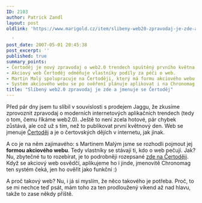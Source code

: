 ```yaml
---
ID: 2103
author: Patrick Zandl
layout: post
oldlink: 'https://www.marigold.cz/item/slibeny-web20-zpravodaj-je-zde-a-jmenuje-se-certodej

  '
post_date: 2007-05-01 20:45:38
post_excerpt: ''
published: true
summary_points:
- Čertoděj je nový zpravodaj o web2.0 trendech spuštěný prvního května.
- Akciový web Čertoděj odměňuje vlastníky podíly za péči o web.
- Martin Malý spolupracuje na Čertoději, který má formu akciového webu.
- Systém akciového webu se po ověření plánuje aplikovat i na Chronomag.
title: "Slíbený web2.0 zpravodaj je zde a jmenuje se Čertoděj"
---
```


Před pár dny jsem tu slíbil v souvislosti s prodejem Jaggu, že zkusíme zprovoznit zpravodaj o moderních internetových aplikačních trendech (tedy o tom, čemu říkáme web2.0). Ještě to není zcela hotové, pár chybek zůstává, ale což už s tím, než to publikovat první květnový den. Web se jmenuje <a href="http://www.certodej.cz/">Čertoděj</a> a je o čertovských dějích v internetu, jak jinak. 

A co je na něm zajímavého: s Martinem Malým jsme se rozhodli pojmout jej <strong>formou akciového webu</strong>. Tedy vlastníky se stávají ti, kdo o web pečují. Jak? Nu, zbytečné tu to rozebírat, je to podrobněji rozepsané <a href="http://www.certodej.cz/about/akciovy-web">zde na Čertoději</a>. Když se akciový web osvědčí, aplikujeme ho i jinde, jmenovitě Chronomag ten systém čeká, jen ho ověřit jako funkční :)

A proč takový web? Nu, i já si myslím, že něco takového je potřeba. Proč, to se mi nechce teď psát, mám toho za ten prodloužený víkend až nad hlavu, takže to zase někdy příště.